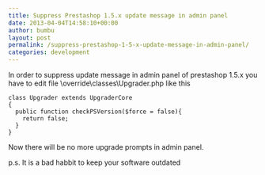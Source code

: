 ```yaml
---
title: Suppress Prestashop 1.5.x update message in admin panel
date: 2013-04-04T14:58:10+00:00
author: bumbu
layout: post
permalink: /suppress-prestashop-1-5-x-update-message-in-admin-panel/
categories: development
---
```

In order to suppress update message in admin panel of prestashop 1.5.x you have to edit file \override\classes\Upgrader.php like this
<pre class="language-php"><code>class Upgrader extends UpgraderCore
{
  public function checkPSVersion($force = false){
    return false;
  }
}</code></pre>
Now there will be no more upgrade prompts in admin panel.

p.s. It is a bad habbit to keep your software outdated
